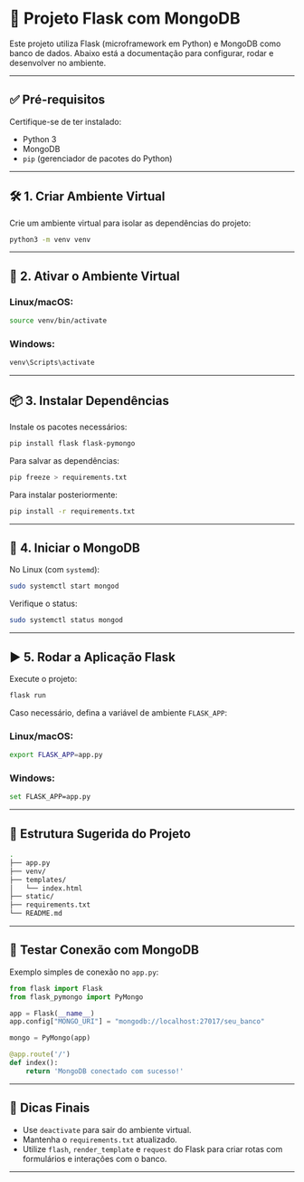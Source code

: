 # 📘 Projeto Flask com MongoDB

Este projeto utiliza Flask (microframework em Python) e MongoDB como banco de dados. Abaixo está a documentação para configurar, rodar e desenvolver no ambiente.

---

## ✅ Pré-requisitos

Certifique-se de ter instalado:

- Python 3
- MongoDB
- `pip` (gerenciador de pacotes do Python)

---

## 🛠️ 1. Criar Ambiente Virtual

Crie um ambiente virtual para isolar as dependências do projeto:

```bash
python3 -m venv venv
```

---

## 🚀 2. Ativar o Ambiente Virtual

### Linux/macOS:

```bash
source venv/bin/activate
```

### Windows:

```bash
venv\Scripts\activate
```

---

## 📦 3. Instalar Dependências

Instale os pacotes necessários:

```bash
pip install flask flask-pymongo
```

Para salvar as dependências:

```bash
pip freeze > requirements.txt
```

Para instalar posteriormente:

```bash
pip install -r requirements.txt
```

---

## 🍃 4. Iniciar o MongoDB

No Linux (com `systemd`):

```bash
sudo systemctl start mongod
```

Verifique o status:

```bash
sudo systemctl status mongod
```

---

## ▶️ 5. Rodar a Aplicação Flask

Execute o projeto:

```bash
flask run
```

Caso necessário, defina a variável de ambiente `FLASK_APP`:

### Linux/macOS:

```bash
export FLASK_APP=app.py
```

### Windows:

```bash
set FLASK_APP=app.py
```

---

## 📁 Estrutura Sugerida do Projeto

```bash
.
├── app.py
├── venv/
├── templates/
│   └── index.html
├── static/
├── requirements.txt
└── README.md
```

---

## 🧪 Testar Conexão com MongoDB

Exemplo simples de conexão no `app.py`:

```python
from flask import Flask
from flask_pymongo import PyMongo

app = Flask(__name__)
app.config["MONGO_URI"] = "mongodb://localhost:27017/seu_banco"

mongo = PyMongo(app)

@app.route('/')
def index():
    return 'MongoDB conectado com sucesso!'
```

---

## 🧹 Dicas Finais

- Use `deactivate` para sair do ambiente virtual.
- Mantenha o `requirements.txt` atualizado.
- Utilize `flash`, `render_template` e `request` do Flask para criar rotas com formulários e interações com o banco.

---